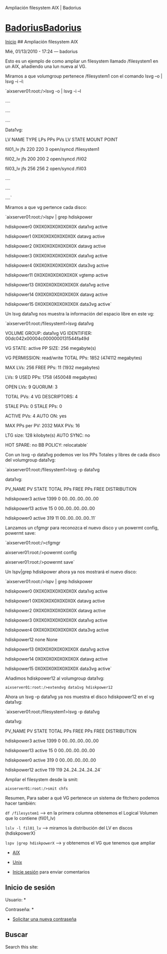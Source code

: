 





Ampliación filesystem AIX | Badorius


















# [BadoriusBadorius](/ "Badorius")

 
 

[Inicio](/) ## Ampliación filesystem AIX

 

Mié, 01/13/2010 - 17:24 — badorius

Esto es un ejemplo de como ampliar un filesystem llamado /filesystem1 en un AIX, añadiendo una lun nueva al VG.


Miramos a que volumgroup pertenece /filesystem1 con el comando lsvg –o | lsvg –i –l:


 `aixserver01:root:/>lsvg -o | lsvg -i –l  

....  

....  

....  

Data1vg:  

LV NAME TYPE LPs PPs PVs LV STATE MOUNT POINT  

fil01_lv jfs 220 220 3 open/syncd /filesystem1  

fil02_lv jfs 200 200 2 open/syncd /fil02  

fil03_lv jfs 256 256 2 open/syncd /fil03  

....  

....  

....`


Miramos a que vg pertence cada disco:


 `aixserver01:root:/>lspv | grep hdiskpower  

hdiskpower0 0X0X0X0X0X0X0X0X data1vg active  

hdiskpower1 0X0X0X0X0X0X0X0X datavg active  

hdiskpower2 0X0X0X0X0X0X0X0X datavg active  

hdiskpower3 0X0X0X0X0X0X0X0X data1vg active  

hdiskpower4 0X0X0X0X0X0X0X0X data3vg active  

hdiskpower11 0X0X0X0X0X0X0X0X vgtemp active  

hdiskpower13 0X0X0X0X0X0X0X0X data1vg active  

hdiskpower14 0X0X0X0X0X0X0X0X datavg active  

hdiskpower15 0X0X0X0X0X0X0X0X data3vg active`


Un lsvg data1vg nos muestra la información del espacio libre en este vg:


 `aixserver01:root:/filesystem1>lsvg data1vg  

VOLUME GROUP: data1vg VG IDENTIFIER: 00dc042x00004c0000000131544fa49d  

VG STATE: active PP SIZE: 256 megabyte(s)  

VG PERMISSION: read/write TOTAL PPs: 1852 (474112 megabytes)  

MAX LVs: 256 FREE PPs: 11 (1932 megabytes)  

LVs: 9 USED PPs: 1758 (450048 megabytes)  

OPEN LVs: 9 QUORUM: 3  

TOTAL PVs: 4 VG DESCRIPTORS: 4  

STALE PVs: 0 STALE PPs: 0  

ACTIVE PVs: 4 AUTO ON: yes  

MAX PPs per PV: 2032 MAX PVs: 16  

LTG size: 128 kilobyte(s) AUTO SYNC: no  

HOT SPARE: no BB POLICY: relocatable`


Con un lsvg –p data1vg podemos ver los PPs Totales y libres de cada disco del volumgroup data1vg:


 `aixserver01:root:/filesystem1>lsvg -p data1vg  

data1vg:  

PV_NAME PV STATE TOTAL PPs FREE PPs FREE DISTRIBUTION  

hdiskpower3 active 1399 0 00..00..00..00..00  

hdiskpower13 active 15 0 00..00..00..00..00  

hdiskpower0 active 319 11 00..00..00..00..11`


Lanzamos un cfgmgr para reconozca el nuevo disco y un powermt config, powermt save:


 `aixserver01:root:/>cfgmgr  

aixserver01:root:/>powermt config  

aixserver01:root:/>powermt save`


Un lspv|grep hdiskpower ahora ya nos mostrará el nuevo disco:


 `aixserver01:root:/>lspv | grep hdiskpower  

hdiskpower0 0X0X0X0X0X0X0X0X data1vg active  

hdiskpower1 0X0X0X0X0X0X0X0X datavg active  

hdiskpower2 0X0X0X0X0X0X0X0X datavg active  

hdiskpower3 0X0X0X0X0X0X0X0X data1vg active  

hdiskpower4 0X0X0X0X0X0X0X0X data3vg active  

hdiskpower12 none None  

hdiskpower13 0X0X0X0X0X0X0X0X data1vg active  

hdiskpower14 0X0X0X0X0X0X0X0X datavg active  

hdiskpower15 0X0X0X0X0X0X0X0X data3vg active`


Añadimos hdiskpower12 al volumgroup data1vg:


 `aixserver01:root:/>extendvg data1vg hdiskpower12`


Ahora un lsvg –p data1vg ya nos muestra el disco hdiskpower12 en el vg data1vg:


 `aixserver01:root:/filesystem1>lsvg -p data1vg  

data1vg:  

PV_NAME PV STATE TOTAL PPs FREE PPs FREE DISTRIBUTION  

hdiskpower3 active 1399 0 00..00..00..00..00  

hdiskpower13 active 15 0 00..00..00..00..00  

hdiskpower0 active 319 0 00..00..00..00..00  

hdiskpower12 active 119 119 24..24..24..24..24`


Ampliar el filesystem desde la smit:


 `aixserver01:root:/>smit chfs`


Resumen, Para saber a qué VG pertenece un sistema de fitchero podemos hacer también: 


`df /filesystem1` --> en la primera columna obtenemos el Logical Volumen que lo contiene (fil01\_lv)  

`lslv -l fil01_lv` --> miramos la distribución del LV en discos (hdiskpowerX)  

`lspv |grep hdiskpowerX` --> y obtenemos el VG que tenemos que ampliar





* [AIX](/?q=taxonomy/term/8)
* [Unix](/?q=taxonomy/term/1)


* [Inicie sesión](/?q=user/login&destination=comment%2Freply%2F12%23comment-form) para enviar comentarios





 


## Inicio de sesión




Usuario: *



Contraseña: *



* [Solicitar una nueva contraseña](/?q=user/password "Solicita una contraseña nueva por correo electrónico.")






## Buscar





Search this site: 










 




